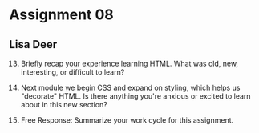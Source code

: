 # Assignment 08
## Lisa Deer

13. Briefly recap your experience learning HTML. What was old, new, interesting, or difficult to learn?



14. Next module we begin CSS and expand on styling, which helps us "decorate" HTML. Is there anything you're anxious or excited to learn about in this new section?




15. Free Response: Summarize your work cycle for this assignment.

